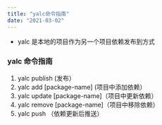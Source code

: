 ```yaml
---
title: "yalc命令指南"
date: "2021-03-02"
--- 
```

- yalc 是本地的项目作为另一个项目依赖发布到方式
### yalc 命令指南
1. yalc publish (发布）
2. yalc add [package-name] (项目中添加依赖）
3. yalc update [package-name]（项目中更新依赖）
4. yalc remove [package-name]（项目中移除依赖）
5. yalc push （依赖更新后推送） 
